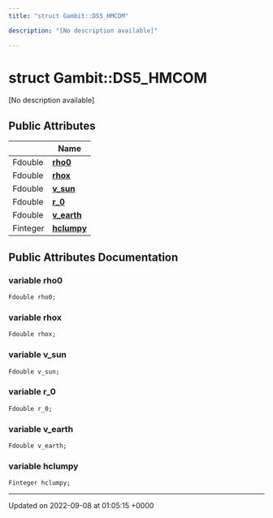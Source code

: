 ```yaml
---
title: "struct Gambit::DS5_HMCOM"

description: "[No description available]"

---
```


# struct Gambit::DS5_HMCOM



[No description available]

## Public Attributes

|                | Name           |
| -------------- | -------------- |
| Fdouble | **[rho0](/documentation/code/classes/structgambit_1_1ds5__hmcom/)**  |
| Fdouble | **[rhox](/documentation/code/classes/structgambit_1_1ds5__hmcom/)**  |
| Fdouble | **[v_sun](/documentation/code/classes/structgambit_1_1ds5__hmcom/)**  |
| Fdouble | **[r_0](/documentation/code/classes/structgambit_1_1ds5__hmcom/)**  |
| Fdouble | **[v_earth](/documentation/code/classes/structgambit_1_1ds5__hmcom/)**  |
| Finteger | **[hclumpy](/documentation/code/classes/structgambit_1_1ds5__hmcom/)**  |

## Public Attributes Documentation

### variable rho0

```
Fdouble rho0;
```


### variable rhox

```
Fdouble rhox;
```


### variable v_sun

```
Fdouble v_sun;
```


### variable r_0

```
Fdouble r_0;
```


### variable v_earth

```
Fdouble v_earth;
```


### variable hclumpy

```
Finteger hclumpy;
```


-------------------------------

Updated on 2022-09-08 at 01:05:15 +0000